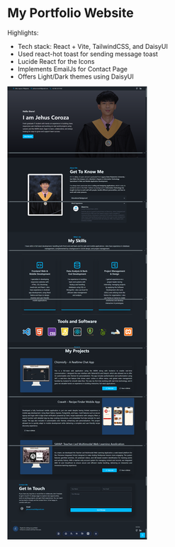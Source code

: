# My Portfolio Website

Highlights:

- Tech stack: React + Vite, TailwindCSS, and DaisyUI
- Used react-hot toast for sending message toast
- Lucide React for the Icons
- Implements EmailJs for Contact Page
- Offers Light/Dark themes using DaisyUI

![Demo App](/public/readme-demo.png)

